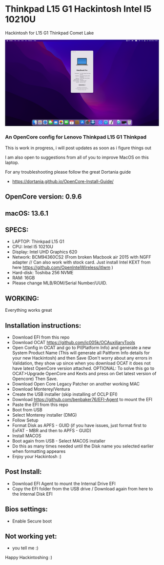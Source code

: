 # Thinkpad L15 G1 Hackintosh Intel I5 10210U
Hackintosh for L15 G1 Thinkpad Comet Lake

![image](https://github.com/kefrulz/Thinkpad-L15-Hackintosh/blob/03a9c5608330700fa99e760cb3617074f0b84706/Screenshot%202023-12-02%20at%2014.49.38.png)


### An OpenCore config for Lenovo Thinkpad L15 G1 Thinkpad ###
This is work in progress, i will post updates as soon as i figure things out

I am also open to suggestions from all of you to improve MacOS on this laptop.

For any troubleshooting please follow the great Dortania guide
* https://dortania.github.io/OpenCore-Install-Guide/

## OpenCore version: 0.9.6 ##

## macOS: 13.6.1 ##

## SPECS: ##
* LAPTOP: Thinkpad L15 G1
* CPU: Intel I5 10210U
* Display: Intel UHD Graphics 620
* Network: BCM94360CS2 (From broken Macbook air 2015 with NGFF adapter // Can also work with stock card. Just install Intel KEXT from here https://github.com/OpenIntelWireless/itlwm )
* Hard-disk: Toshiba 256 NVME
* RAM: 16GB
* Please change MLB/ROM/Serial Number/UUID.

## WORKING: ##
Everything works great

## Installation instructions: ##
* Download EFI from this repo
* Download OCAT https://github.com/ic005k/OCAuxiliaryTools
* Open Config in OCAT and go to PI(Platform Info) and generate a new System Product Name (This will generate all Paltform Info details for your new Hackintosh) and then Save (Don't worry about any errors in Validation, they show up since when you download OCAT it does not have latest OpenCore version attached. OPTIONAL: To solve this go to OCAT>Upgrade OpenCore and Kexts and press on Get latest version of Opencore) Then Save.
* Download Open Core Legacy Patcher on another working MAC
* Download Monterey/Ventura
* Create the USB installer (skip installing of OCLP EFI)
* Download https://github.com/benbaker76/EFI-Agent to mount the EFI
* Paste the EFI from this repo
* Boot from USB
* Select Monterey installer (DMG)
* Follow Setup
* Format Disk as APFS - GUID (if you have issues, just format first to ExFAT - MBR and then to APFS - GUID)
* Install MACOS
* Boot again from USB - Select MACOS installer
* Do this as many times needed until the Disk name you selected earlier when formatting appeares
* Enjoy your Hackintosh :)

## Post Install: ##
* Download EFI Agent to mount the Internal Drive EFI
* Copy the EFI folder from the USB drive / Download again from here to the Internal Disk EFI


## Bios settings: ##
* Enable Secure boot


## Not working yet: ##
* you tell me :)

Happy Hackintoshing :)
